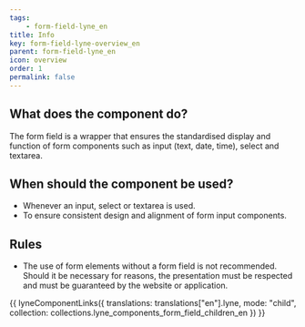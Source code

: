 ```yaml
---
tags: 
    - form-field-lyne_en
title: Info
key: form-field-lyne-overview_en
parent: form-field-lyne_en
icon: overview
order: 1
permalink: false
---
```


## What does the component do?
The form field is a wrapper that ensures the standardised display and function of form components such as input (text, date, time), select and textarea.

## When should the component be used?
* Whenever an input, select or textarea is used.
* To ensure consistent design and alignment of form input components.

## Rules
* The use of form elements without a form field is not recommended. Should it be necessary for reasons, the presentation must be respected and must be guaranteed by the website or application.

{{ lyneComponentLinks({
  translations: translations["en"].lyne,
  mode: "child",
  collection: collections.lyne_components_form_field_children_en
}) }}